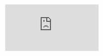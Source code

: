 ![image alt](https://github.com/kymaniw/Q1-Sales-Analysis/blob/9baef0c4a54370842b8debf1e30824976657c9f7/P1%20Visuals%20SA.pdf)
